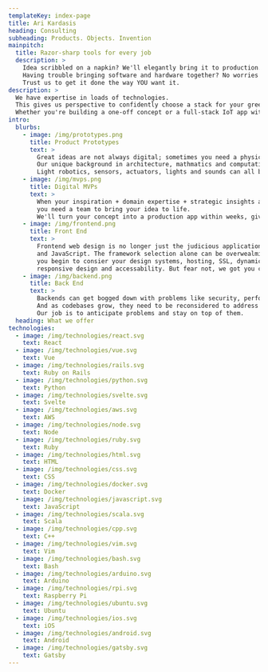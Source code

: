 ```yaml
---
templateKey: index-page
title: Ari Kardasis
heading: Consulting
subheading: Products. Objects. Invention
mainpitch:
  title: Razor-sharp tools for every job
  description: >
    Idea scribbled on a napkin? We'll elegantly bring it to production. 
    Having trouble bringing software and hardware together? No worries!
    Trust us to get it done the way YOU want it.
description: >
  We have expertise in loads of technologies.
  This gives us perspective to confidently choose a stack for your greenfield project, refactor a stale codebase or provide strategic technical direction.
  Whether you're building a one-off concept or a full-stack IoT app with mobile and web components, you've come to the right place.
intro:
  blurbs:
    - image: /img/prototypes.png
      title: Product Prototypes
      text: >
        Great ideas are not always digital; sometimes you need a physical object to achieve your goals. 
        Our unique background in architecture, mathmatics and computation make us expert builders, too. 
        Light robotics, sensors, actuators, lights and sounds can all be internet-connected to create the widget of your dreams.
    - image: /img/mvps.png
      title: Digital MVPs
      text: >
        When your inspiration + domain expertise + strategic insights are all aligned, there's no time to waste;
        you need a team to bring your idea to life. 
        We'll turn your concept into a production app within weeks, giving you the chance to assess, iterate and launch before you know it.
    - image: /img/frontend.png
      title: Front End
      text: >
        Frontend web design is no longer just the judicious application of HTML, CSS 
        and JavaScript. The framework selection alone can be overwealming before
        you begin to consier your design systems, hosting, SSL, dynamic content, 
        responsive design and accessability. But fear not, we got you covered.
    - image: /img/backend.png
      title: Back End
      text: >
        Backends can get bogged down with problems like security, performance and infrastructure costs. 
        And as codebases grow, they need to be reconsidered to address the issues of scale that come with your growing business. 
        Our job is to anticipate problems and stay on top of them. 
  heading: What we offer
technologies:
  - image: /img/technologies/react.svg
    text: React
  - image: /img/technologies/vue.svg
    text: Vue
  - image: /img/technologies/rails.svg
    text: Ruby on Rails
  - image: /img/technologies/python.svg
    text: Python
  - image: /img/technologies/svelte.svg
    text: Svelte
  - image: /img/technologies/aws.svg
    text: AWS
  - image: /img/technologies/node.svg
    text: Node
  - image: /img/technologies/ruby.svg
    text: Ruby
  - image: /img/technologies/html.svg
    text: HTML
  - image: /img/technologies/css.svg
    text: CSS
  - image: /img/technologies/docker.svg
    text: Docker
  - image: /img/technologies/javascript.svg
    text: JavaScript
  - image: /img/technologies/scala.svg
    text: Scala
  - image: /img/technologies/cpp.svg
    text: C++
  - image: /img/technologies/vim.svg
    text: Vim
  - image: /img/technologies/bash.svg
    text: Bash
  - image: /img/technologies/arduino.svg
    text: Arduino
  - image: /img/technologies/rpi.svg
    text: Raspberry Pi
  - image: /img/technologies/ubuntu.svg
    text: Ubuntu
  - image: /img/technologies/ios.svg
    text: iOS
  - image: /img/technologies/android.svg
    text: Android
  - image: /img/technologies/gatsby.svg
    text: Gatsby
---
```

